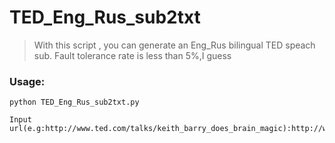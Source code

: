 # TED_Eng_Rus_sub2txt

> With this script , you can generate an Eng_Rus bilingual TED speach sub.
> Fault tolerance rate is less than 5%,I guess

### Usage:

```
python TED_Eng_Rus_sub2txt.py

Input url(e.g:http://www.ted.com/talks/keith_barry_does_brain_magic):http://www.ted.com/talks/keith_barry_does_brain_magic
```
